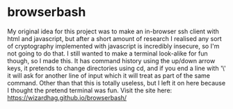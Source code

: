 # browserbash
  My original idea for this project was to make an in-browser ssh client with html and javascript, but after a short amount of research I realised any sort of cryptography implemented with javascript is incredibly insecure, so I'm not going to do that. I still wanted to make a terminal look-alike for fun though, so I made this. It has command history using the up/down arrow keys,  it pretends to change directories using cd, and if you end a line with '\\' it will ask for another line of input which it will treat as part of the same command. Other than that this is totally useless, but I left it on here because I thought the pretend terminal was fun.
Visit the site here: https://wizardhag.github.io/browserbash/
